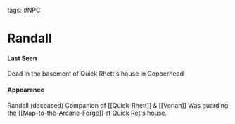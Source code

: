 tags: #NPC

# Randall

#### Last Seen
Dead in the basement of Quick Rhett's house in Copperhead

#### Appearance



Randall (deceased)
Companion of [[Quick-Rhett]] & [[Vorian]]
Was guarding the [[Map-to-the-Arcane-Forge]] at Quick Ret's house.